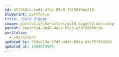 ```yaml
---
id: df1262cc-ee81-4fa4-87e8-f875876ae2f8
blueprint: portfolio
title: 'Gold digger'
image: portfolio/characters/gold_digger2-min.webp
parent: 9aa3d5c4-9a49-4eea-92e6-e38f666bbc0e
portfolio:
  - characters
updated_by: 733e613e-5f4f-4943-b04a-83cf5f969268
updated_at: 1693074596
---
```

